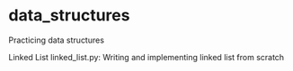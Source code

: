 # data_structures
Practicing data structures

Linked List
  linked_list.py: Writing and implementing linked list from scratch
